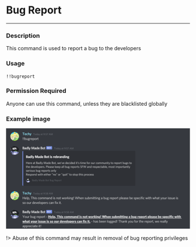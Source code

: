 # Bug Report
---
### Description
This command is used to report a bug to the developers
### Usage
```
!!bugreport
```
### Permission Required
Anyone can use this command, unless they are blacklisted globally

### Example image
![bugreport example](../images/bugreport.png)

!> Abuse of this command may result in removal of bug reporting privileges
